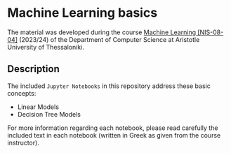 # Machine Learning basics

The material was developed during the course [Machine Learning
[NIS-08-04]](https://elearning.auth.gr/course/view.php?id=11553) (2023/24) of the
Department of Computer Science at Aristotle University of Thessaloniki.<br/> 

## Description

The included `Jupyter Notebooks` in this repository address these basic concepts:

- Linear Models
- Decision Tree Models

For more information regarding each notebook, please read carefully the included
text in each notebook (written in Greek as given from the course instructor).  